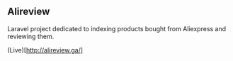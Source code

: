## Alireview

Laravel project dedicated to indexing products bought from Aliexpress and reviewing them.

(Live)[http://alireview.ga/]
